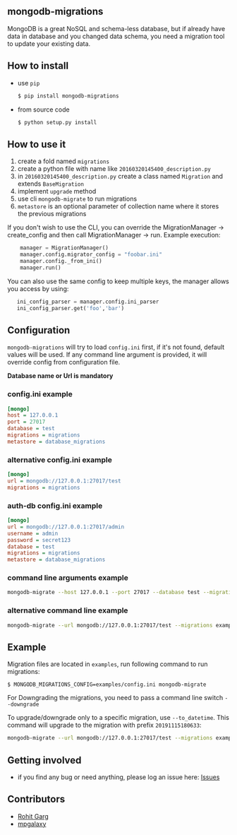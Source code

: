 mongodb-migrations
------------------

MongoDB is a great NoSQL and schema-less database, but if already have data in database and you changed data schema, you need a migration tool to update your existing data.

## How to install

* use `pip`

    ```bash
    $ pip install mongodb-migrations
    ```

* from source code

    ```bash
    $ python setup.py install
    ```

## How to use it

1. create a fold named `migrations`
2. create a python file with name like `20160320145400_description.py`
3. in `20160320145400_description.py` create a class named `Migration` and extends `BaseMigration`
4. implement `upgrade` method
5. use cli `mongodb-migrate` to run migrations
6. `metastore` is an optional parameter of collection name where it stores the previous migrations

If you don't wish to use the CLI, you can override the MigrationManager -> create_config and then call MigrationManager -> run. Example execution:

```python
    manager = MigrationManager()
    manager.config.migrator_config = "foobar.ini"
    manager.config._from_ini()
    manager.run()
```

You can also use the same config to keep multiple keys, the manager allows you access by using:
```python
   ini_config_parser = manager.config.ini_parser
   ini_config_parser.get('foo','bar')
```

## Configuration

`mongodb-migrations` will try to load `config.ini` first, if it's not found, default values will be used. If any command line argument is provided, it will override config from configuration file.

**Database name or Url is mandatory**

### config.ini example

```ini
[mongo]
host = 127.0.0.1
port = 27017
database = test
migrations = migrations
metastore = database_migrations
```

### alternative config.ini example
```ini
[mongo]
url = mongodb://127.0.0.1:27017/test
migrations = migrations
```

### auth-db config.ini example
```ini
[mongo]
url = mongodb://127.0.0.1:27017/admin
username = admin
password = secret123
database = test
migrations = migrations
metastore = database_migrations
```

### command line arguments example

```bash
mongodb-migrate --host 127.0.0.1 --port 27017 --database test --migrations examples
```

### alternative command line example
```bash
mongodb-migrate --url mongodb://127.0.0.1:27017/test --migrations examples
```


## Example

Migration files are located in `examples`, run following command to run migrations:

```
$ MONGODB_MIGRATIONS_CONFIG=examples/config.ini mongodb-migrate
```

For Downgrading the migrations, you need to pass a command line switch `--downgrade`

To upgrade/downgrade only to a specific migration, use `--to_datetime`. This command will upgrade to the migration with prefix `20191115180633`:
```bash
mongodb-migrate --url mongodb://127.0.0.1:27017/test --migrations examples --to_datetime 20191115180633
```

## Getting involved

* if you find any bug or need anything, please log an issue here: [Issues](https://github.com/DoubleCiti/mongodb-migrations/issues)

## Contributors

* [Rohit Garg](https://github.com/rohitggarg)
* [mpgalaxy](https://github.com/mpgalaxy)
